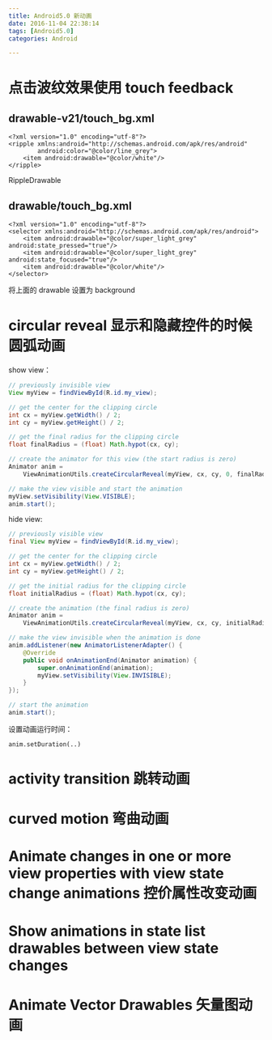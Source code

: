```yaml
---
title: Android5.0 新动画
date: 2016-11-04 22:38:14
tags: [Android5.0]
categories: Android

---
```



# 点击波纹效果使用 touch feedback

## drawable-v21/touch_bg.xml

    <?xml version="1.0" encoding="utf-8"?>
    <ripple xmlns:android="http://schemas.android.com/apk/res/android"
            android:color="@color/line_grey">
        <item android:drawable="@color/white"/>
    </ripple>

<!--more-->

RippleDrawable 

## drawable/touch_bg.xml

    <?xml version="1.0" encoding="utf-8"?>
    <selector xmlns:android="http://schemas.android.com/apk/res/android">
        <item android:drawable="@color/super_light_grey" android:state_pressed="true"/>
        <item android:drawable="@color/super_light_grey" android:state_focused="true"/>
        <item android:drawable="@color/white"/>
    </selector>

将上面的 drawable 设置为 background


# circular reveal 显示和隐藏控件的时候圆弧动画

show view：

```java
// previously invisible view
View myView = findViewById(R.id.my_view);

// get the center for the clipping circle
int cx = myView.getWidth() / 2;
int cy = myView.getHeight() / 2;

// get the final radius for the clipping circle
float finalRadius = (float) Math.hypot(cx, cy);

// create the animator for this view (the start radius is zero)
Animator anim =
    ViewAnimationUtils.createCircularReveal(myView, cx, cy, 0, finalRadius);

// make the view visible and start the animation
myView.setVisibility(View.VISIBLE);
anim.start();
```

hide view:

```java
// previously visible view
final View myView = findViewById(R.id.my_view);

// get the center for the clipping circle
int cx = myView.getWidth() / 2;
int cy = myView.getHeight() / 2;

// get the initial radius for the clipping circle
float initialRadius = (float) Math.hypot(cx, cy);

// create the animation (the final radius is zero)
Animator anim =
    ViewAnimationUtils.createCircularReveal(myView, cx, cy, initialRadius, 0);

// make the view invisible when the animation is done
anim.addListener(new AnimatorListenerAdapter() {
    @Override
    public void onAnimationEnd(Animator animation) {
        super.onAnimationEnd(animation);
        myView.setVisibility(View.INVISIBLE);
    }
});

// start the animation
anim.start();
```

设置动画运行时间：

```
anim.setDuration(..)
```


# activity transition 跳转动画


# curved motion 弯曲动画


# Animate changes in one or more view properties with view state change animations 控价属性改变动画


# Show animations in state list drawables between view state changes


# Animate Vector Drawables 矢量图动画



